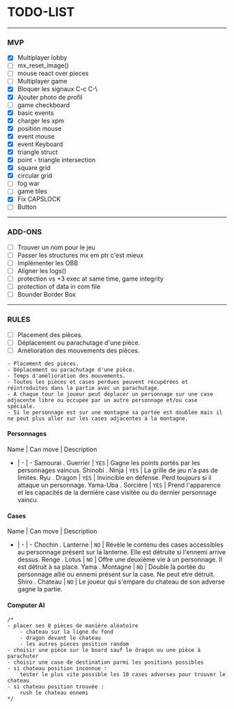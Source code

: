 # TODO-LIST

---
### MVP
- [x] Multiplayer lobby
- [ ] mx_reset_image()
- [ ] mouse react over pieces
- [ ] Multiplayer game
- [x] Bloquer les signaux C-c C-\
- [x] Ajouter photo de profil
- [ ] game checkboard
- [x] basic events
- [x] charger les xpm
- [x] position mouse
- [x] event mouse
- [x] event Keyboard
- [x] triangle struct
- [x] point - triangle intersection
- [x] square grid
- [x] circular grid
- [ ] fog war
- [ ] game tiles
- [x] Fix CAPSLOCK
- [ ] Button

---
### ADD-ONS
- [ ] Trouver un nom pour le jeu
- [ ] Passer les structures mx em ptr c'est mieux
- [ ] Implémenter les OBB
- [ ] Aligner les logs()
- [ ] protection vs +3 exec at same time, game integrity
- [ ] protection of data in com file
- [ ] Bounder Border Box

---
### RULES

- [ ] Placement des pièces.
- [ ] Déplacement ou parachutage d'une pièce.
- [ ] Amélioration des mouvements des pièces.

```
- Placement des pièces.
- Déplacement ou parachutage d'une pièce.
- Temps d'amélioration des mouvements.
- Toutes les pièces et cases perdues peuvent récupérées et réintroduites dans la partie avec un parachutage.
- A chaque tour le joueur peut déplacer un personnage sur une case adjacente libre ou occupée par un autre personnage et/ou case spéciale.
- Si le personnage est sur une montagne sa portée est doublée mais il ne peut plus aller sur les cases adjacentes à la montagne.
```

#### Personnages

Name | Can move | Description
- | - | -
Samourai . Guerrier | ``YES`` | Gagne les points portés par les personnages vaincus.
Shinobi . Ninja     | ``YES`` | La grille de jeu n'a pas de limites.
Ryu . Dragon     	| ``YES`` | Invincible en défense. Perd toujours si il attaque un personnage.
Yama-Uba . Sorcière | ``YES`` | Prend l'apparence et les capacités de la dernière case visitée ou du dernier personnage vaincu.

#### Cases
Name | Can move | Description
- | - | -
Chochin . Lanterne  | ``NO``  |	Révèle le contenu des cases accessibles au personnage présent sur la lanterne. Elle est détruite si l'ennemi arrive dessus.
Renge . Lotus       | ``NO``  | Offre une deuxième vie à un personnage. Il est détruit à sa place.
Yama . Montagne     | ``NO``  | Double la portée du personnage allié ou ennemi présent sur la case. Ne peut etre détruit.
Shiro . Chateau     | ``NO``  | Le joueur qui s'empare du chateau de son adverse gagne la partie.

#### Computer AI
	/*
	- placer ses 8 pièces de manière aléatoire
		- chateau sur la ligne du fond
		- dragon devant le chateau
		- les autres pieces position random
	- choisir une pièce sur le board sauf le dragon ou une pièce à parachuter
	- choisir une case de destination parmi les positions possibles
	- si chateau position inconnue :
		tester le plus vite possible les 10 cases adverses pour trouver le chateau
	- si chateau position trouvée :
		rush le chateau ennemi
	*/
